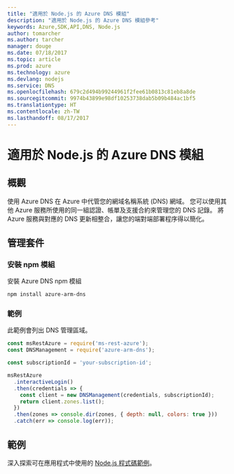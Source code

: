 ```yaml
---
title: "適用於 Node.js 的 Azure DNS 模組"
description: "適用於 Node.js 的 Azure DNS 模組參考"
keywords: Azure,SDK,API,DNS, Node.js
author: tomarcher
ms.author: tarcher
manager: douge
ms.date: 07/18/2017
ms.topic: article
ms.prod: azure
ms.technology: azure
ms.devlang: nodejs
ms.service: DNS
ms.openlocfilehash: 679c2d494b99244961f2fee61b0813c81eb8a8de
ms.sourcegitcommit: 9974b43899e98df10253738dab5b09b484ac1bf5
ms.translationtype: HT
ms.contentlocale: zh-TW
ms.lasthandoff: 08/17/2017
---
```

# <a name="azure-dns-modules-for-nodejs"></a>適用於 Node.js 的 Azure DNS 模組

## <a name="overview"></a>概觀

使用 Azure DNS 在 Azure 中代管您的網域名稱系統 (DNS) 網域。 您可以使用其他 Azure 服務所使用的同一組認證、帳單及支援合約來管理您的 DNS 記錄。 將 Azure 服務與對應的 DNS 更新相整合，讓您的端對端部署程序得以簡化。

## <a name="management-package"></a>管理套件

### <a name="install-the-npm-module"></a>安裝 npm 模組

安裝 Azure DNS npm 模組

```bash
npm install azure-arm-dns
```

### <a name="example"></a>範例

此範例會列出 DNS 管理區域。

```javascript
const msRestAzure = require('ms-rest-azure');
const DNSManagement = require('azure-arm-dns');

const subscriptionId = 'your-subscription-id';

msRestAzure
  .interactiveLogin()
  .then(credentials => {
    const client = new DNSManagement(credentials, subscriptionId);
    return client.zones.list();
  })
  .then(zones => console.dir(zones, { depth: null, colors: true }))
  .catch(err => console.log(err));
```

## <a name="samples"></a>範例

深入探索可在應用程式中使用的 [Node.js 程式碼範例](https://azure.microsoft.com/resources/samples/?platform=nodejs)。
